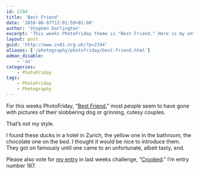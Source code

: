 ```yaml
---
id: 2194
title: 'Best Friend'
date: '2010-08-07T12:01:59+01:00'
author: 'Stephen Darlington'
excerpt: 'This weeks PhotoFriday theme is "Best Friend." Here is my entry.'
layout: post
guid: 'http://www.zx81.org.uk/?p=2194'
aliases: ['/photography/photofriday/best-friend.html']
adman_disable:
    - 'on'
categories:
    - PhotoFriday
tags:
    - PhotoFriday
    - Photography
---
```


For this weeks PhotoFriday, “[Best Friend](http://www.photofriday.com/archives/challenge/001004.php),” most people seem to have gone with pictures of their slobbering dog or grinning, cutesy couples.

That’s not my style.

I found these ducks in a hotel in Zurich, the yellow one in the bathroom, the chocolate one on the bed. I thought it would be nice to introduce them. They got on famously until one came to an unfortunate, albeit tasty, end.

Please also vote for [my entry](/photography/photofriday/crooked.html) in last weeks challenge, “[Crooked](http://www.photofriday.com/linkviewer.php?id=1002).” I’m entry number 187.